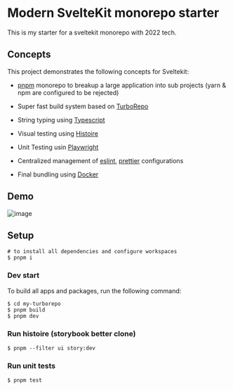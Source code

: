 # Modern SvelteKit monorepo starter

This is my starter for a sveltekit monorepo with 2022 tech.

## Concepts

This project demonstrates the following concepts for Sveltekit:

* [pnpm](https://pnpm.io/) monorepo to breakup a large application into sub projects (yarn & npm are configured to be rejected)

* Super fast build system based on [TurboRepo](https://turbo.build/)

* String typing using [Typescript](https://www.typescriptlang.org/)

* Visual testing using [Histoire](https://histoire.dev/)

* Unit Testing usin [Playwright](https://playwright.dev/)

* Centralized management of [eslint](https://eslint.org/), [prettier](https://prettier.io/) configurations

* Final bundling using [Docker](https://www.docker.com/)

## Demo

![image](https://user-images.githubusercontent.com/6764957/187062740-f908ebd6-66d2-43c0-a84c-0ea5b330e153.png)

## Setup

```shell
# to install all dependencies and configure workspaces
$ pnpm i
```

### Dev start

To build all apps and packages, run the following command:

```shell
$ cd my-turborepo
$ pnpm build
$ pnpm dev
```

### Run histoire (storybook better clone)

```shell
$ pnpm --filter ui story:dev
```

### Run unit tests

```shell
$ pnpm test
```

